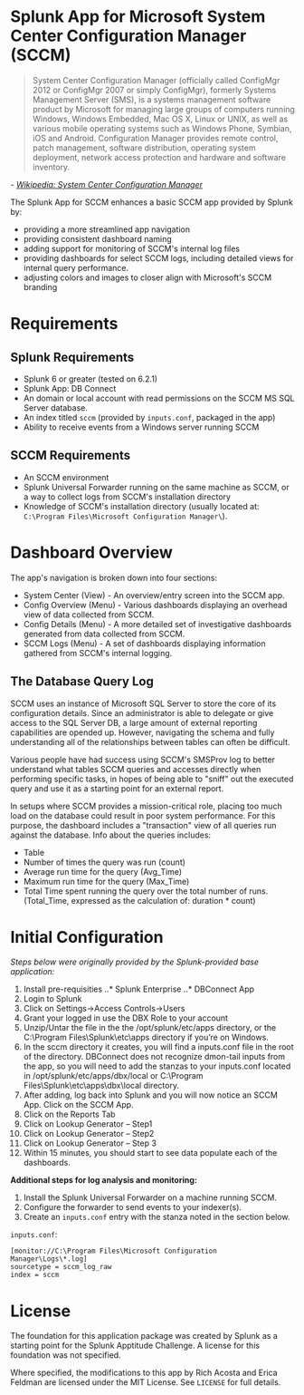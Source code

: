 # Splunk App for Microsoft System Center Configuration Manager (SCCM)
> System Center Configuration Manager (officially called ConfigMgr 2012 or ConfigMgr 2007 or simply ConfigMgr), formerly Systems Management Server (SMS), is a systems management software product by Microsoft for managing large groups of computers running Windows, Windows Embedded, Mac OS X, Linux or UNIX, as well as various mobile operating systems such as Windows Phone, Symbian, iOS and Android. Configuration Manager provides remote control, patch management, software distribution, operating system deployment, network access protection and hardware and software inventory.

_- [Wikipedia: System Center Configuration Manager](https://en.wikipedia.org/wiki/System_Center_Configuration_Manager)_

The Splunk App for SCCM enhances a basic SCCM app provided by Splunk by:

* providing a more streamlined app navigation
* providing consistent dashboard naming
* adding support for monitoring of SCCM's internal log files
* providing dashboards for select SCCM logs, including detailed views for internal query performance.
* adjusting colors and images to closer align with Microsoft's SCCM branding

# Requirements

## Splunk Requirements
* Splunk 6 or greater (tested on 6.2.1)
* Splunk App: DB Connect
* An domain or local account with read permissions on the SCCM MS SQL Server database.
* An index titled `sccm` (provided by `inputs.conf`, packaged in the app)
* Ability to receive events from a Windows server running SCCM

## SCCM Requirements
* An SCCM environment
* Splunk Universal Forwarder running on the same machine as SCCM, or a way to collect logs from SCCM's installation directory
* Knowledge of SCCM's installation directory (usually located at: `C:\Program Files\Microsoft Configuration Manager\`).

# Dashboard Overview

The app's navigation is broken down into four sections:

* System Center (View) - An overview/entry screen into the SCCM app.
* Config Overview (Menu) - Various dashboards displaying an overhead view of data collected from SCCM.
* Config Details (Menu) - A more detailed set of investigative dashboards generated from data collected from SCCM.
* SCCM Logs (Menu) - A set of dashboards displaying information gathered from SCCM's internal logging.

## The Database Query Log
SCCM uses an instance of Microsoft SQL Server to store the core of its configuration details. Since an
administrator is able to delegate or give access to the SQL Server DB, a large amount of external reporting
capabilities are opended up. However, navigating the schema and fully understanding all of the relationships
between tables can often be difficult.

Various people have had success using SCCM's SMSProv log to better understand what tables SCCM queries and
accesses directly when performing specific tasks, in hopes of being able to "sniff" out the executed query
and use it as a starting point for an external report.


In setups where SCCM provides a mission-critical role, placing too much load on the database could result
in poor system performance. For this purpose, the dashboard includes a "transaction" view of all
queries run against the database. Info about the queries includes:

* Table
* Number of times the query was run (count)
* Average run time for the query (Avg_Time)
* Maximum run time for the query (Max_Time)
* Total Time spent running the query over the total number of runs. (Total_Time, expressed as the calculation of: duration * count)


# Initial Configuration
_Steps below were originally provided by the Splunk-provided base application:_

1. Install pre-requisities
..* Splunk Enterprise
..* DBConnect App
2. Login to Splunk
3. Click on Settings->Access Controls->Users
4. Grant your logged in use the DBX Role to your account
5. Unzip/Untar the file in the the /opt/splunk/etc/apps directory, or the C:\Program
Files\Splunk\etc\apps directory if you’re on Windows.
6. In the sccm directory it creates, you will find a inputs.conf file in the root of the directory.
DBConnect does not recognize dmon-tail inputs from the app, so you will need to add the stanzas to your inputs.conf located in /opt/splunk/etc/apps/dbx/local or C:\Program Files\Splunk\etc\apps\dbx\local directory.
7. After adding, log back into Splunk and you will now notice an SCCM App. Click on the SCCM App.
8. Click on the Reports Tab
9. Click on Lookup Generator – Step1
10. Click on Lookup Generator – Step2
11. Click on Lookup Generator – Step 3
12. Within 15 minutes, you should start to see data populate each of the dashboards.

**Additional steps for log analysis and monitoring:**

1. Install the Splunk Universal Forwarder on a machine running SCCM.
2. Configure the forwarder to send events to your indexer(s).
3. Create an `inputs.conf` entry with the stanza noted in the section below.

`inputs.conf`:
```
[monitor://C:\Program Files\Microsoft Configuration Manager\Logs\*.log]
sourcetype = sccm_log_raw
index = sccm
```


# License
The foundation for this application package was created by Splunk 
as a starting point for the Splunk Apptitude Challenge. A license 
for this foundation was not specified.

Where specified, the modifications to this app by Rich Acosta and
Erica Feldman are licensed under the MIT License. See `LICENSE` for full details.

